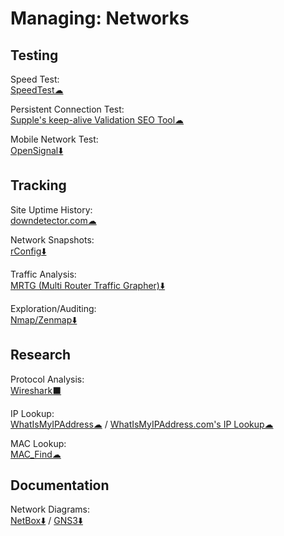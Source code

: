 # Managing: Networks

## Testing

Speed Test:  
	[SpeedTest☁](https://www.speedtest.net/)

Persistent Connection Test:  
	[Supple's keep-alive Validation SEO Tool☁](https://supple.com.au/tools/check-persistent-connection/)

Mobile Network Test:  
	[OpenSignal⬇️](https://www.opensignal.com/apps)

## Tracking

Site Uptime History:  
	[downdetector.com☁](https://downdetector.com/)

Network Snapshots:  
	[rConfig⬇️](https://rconfig.com/)

Traffic Analysis:  
	[MRTG (Multi Router Traffic Grapher)⬇️](https://oss.oetiker.ch/mrtg/)
	
Exploration/Auditing:  
	[Nmap/Zenmap⬇️](https://nmap.org/)

## Research

Protocol Analysis:  
	[Wireshark⬛](https://www.wireshark.org/)

IP Lookup:  
	[WhatIsMyIPAddress☁](https://whatismyipaddress.com/) / 
	[WhatIsMyIPAddress.com's IP Lookup☁](https://whatismyipaddress.com/ip-lookup)

MAC Lookup:  
	[MAC_Find☁](http://coffer.com/mac_find/)

## Documentation

Network Diagrams:  
	[NetBox⬇️](https://netbox.readthedocs.io/) / 
	[GNS3⬇️](https://gns3.com/)
